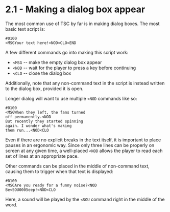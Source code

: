 # 2.1 - Making a dialog box appear

The most common use of TSC by far is in making dialog boxes. The most basic text script is:

```
#0100
<MSGYour text here!<NOD<CLO<END
```

A few different commands go into making this script work:

- `<MSG` -- make the empty dialog box appear
- `<NOD` -- wait for the player to press a key before continuing
- `<CLO` -- close the dialog box

Additionally, note that any non-command text in the script is instead written to the dialog box, provided it is open.

Longer dialog will want to use multiple `<NOD` commands like so:

```
#0100
<MSGWhen they left, the fans turned
off permanently.<NOD
But recently they started spinning
again. I wonder what's making
them run...<NOD<CLO
```

Even if there are no explicit breaks in the text itself, it is important to place pauses in an ergonomic way. Since only three lines can be properly on screen at any given time,
 a well-placed `<NOD` allows the player to read each set of lines at an appropriate pace.

Other commands can be placed in the middle of non-command text, causing them to trigger when that text is displayed:

```
#0100
<MSGAre you ready for a funny noise?<NOD
Be<SOU0005eep!<NOD<CLO
```

Here, a sound will be played by the `<SOU` command right in the middle of the word.
